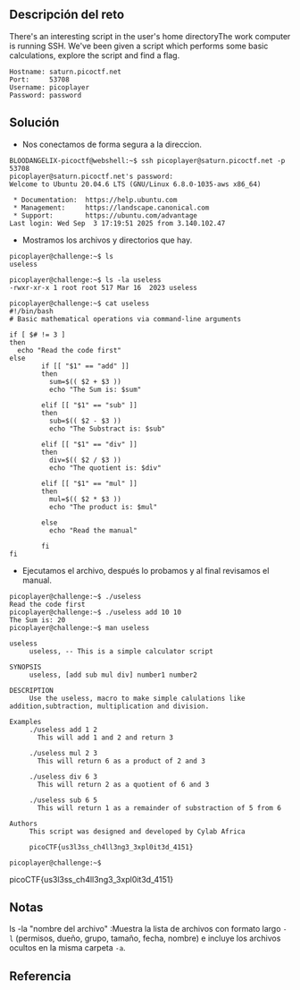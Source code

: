 ## Descripción del reto
There's an interesting script in the user's home directoryThe work computer is running SSH. We've been given a script which performs some basic calculations, explore the script and find a flag.

```
Hostname: saturn.picoctf.net
Port:     53708
Username: picoplayer
Password: password
```
## Solución
- Nos conectamos de forma segura a la direccion.
```
BLOODANGELIX-picoctf@webshell:~$ ssh picoplayer@saturn.picoctf.net -p 53708
picoplayer@saturn.picoctf.net's password: 
Welcome to Ubuntu 20.04.6 LTS (GNU/Linux 6.8.0-1035-aws x86_64)

 * Documentation:  https://help.ubuntu.com
 * Management:     https://landscape.canonical.com
 * Support:        https://ubuntu.com/advantage
Last login: Wed Sep  3 17:19:51 2025 from 3.140.102.47
```

- Mostramos los archivos y directorios que hay.
```
picoplayer@challenge:~$ ls 
useless

picoplayer@challenge:~$ ls -la useless
-rwxr-xr-x 1 root root 517 Mar 16  2023 useless

picoplayer@challenge:~$ cat useless
#!/bin/bash
# Basic mathematical operations via command-line arguments

if [ $# != 3 ]
then
  echo "Read the code first"
else
        if [[ "$1" == "add" ]]
        then 
          sum=$(( $2 + $3 ))
          echo "The Sum is: $sum"  

        elif [[ "$1" == "sub" ]]
        then 
          sub=$(( $2 - $3 ))
          echo "The Substract is: $sub" 

        elif [[ "$1" == "div" ]]
        then 
          div=$(( $2 / $3 ))
          echo "The quotient is: $div" 

        elif [[ "$1" == "mul" ]]
        then
          mul=$(( $2 * $3 ))
          echo "The product is: $mul" 

        else
          echo "Read the manual"
         
        fi
fi
```

- Ejecutamos el archivo, después lo probamos y al final revisamos el manual.
```
picoplayer@challenge:~$ ./useless
Read the code first
picoplayer@challenge:~$ ./useless add 10 10
The Sum is: 20
picoplayer@challenge:~$ man useless        

useless
     useless, -- This is a simple calculator script

SYNOPSIS
     useless, [add sub mul div] number1 number2

DESCRIPTION
     Use the useless, macro to make simple calulations like addition,subtraction, multiplication and division.

Examples
     ./useless add 1 2
       This will add 1 and 2 and return 3

     ./useless mul 2 3
       This will return 6 as a product of 2 and 3

     ./useless div 6 3
       This will return 2 as a quotient of 6 and 3

     ./useless sub 6 5
       This will return 1 as a remainder of substraction of 5 from 6

Authors
     This script was designed and developed by Cylab Africa

     picoCTF{us3l3ss_ch4ll3ng3_3xpl0it3d_4151}

picoplayer@challenge:~$ 
```

picoCTF{us3l3ss_ch4ll3ng3_3xpl0it3d_4151}
## Notas
ls -la "nombre del archivo" :Muestra la lista de archivos con formato largo `-l` (permisos, dueño, grupo, tamaño, fecha, nombre) e incluye los archivos ocultos en la misma carpeta `-a`.

## Referencia
